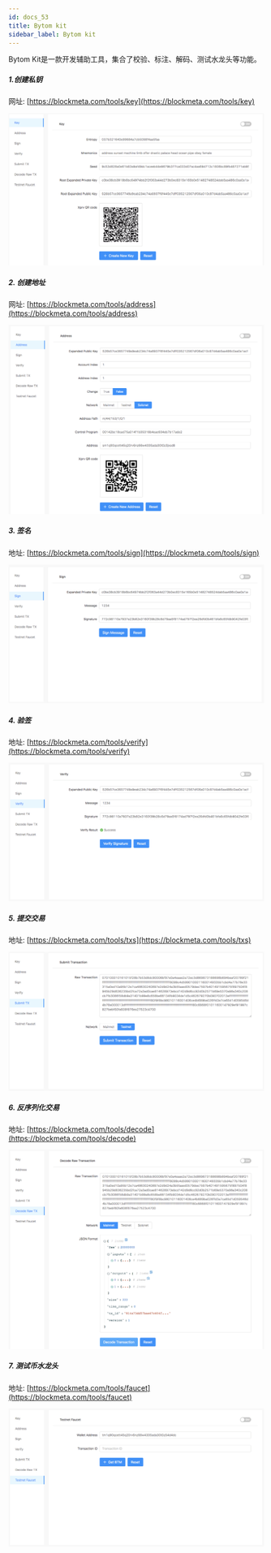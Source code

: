```yaml
---
id: docs_53
title: Bytom kit
sidebar_label: Bytom kit
---
```


Bytom Kit是一款开发辅助工具，集合了校验、标注、解码、测试水龙头等功能。

##### 1.创建私钥 

网址: [https://blockmeta.com/tools/key](https://blockmeta.com/tools/key)

![image.png](img/81.png)

##### 2. 创建地址

网址: [https://blockmeta.com/tools/address](https://blockmeta.com/tools/address)

![image.png](img/82.png)

##### 3. 签名

地址: [https://blockmeta.com/tools/sign](https://blockmeta.com/tools/sign)

![image.png](img/83.png)

##### 4. 验签

地址: [https://blockmeta.com/tools/verify](https://blockmeta.com/tools/verify)

![image.png](img/84.png)

##### 5. 提交交易

地址: [https://blockmeta.com/tools/txs](https://blockmeta.com/tools/txs)

![image.png](img/85.png)

##### 6. 反序列化交易

地址: [https://blockmeta.com/tools/decode](https://blockmeta.com/tools/decode)

![image.png](img/86.png)
 
##### 7. 测试币水龙头

地址: [https://blockmeta.com/tools/faucet](https://blockmeta.com/tools/faucet)

![image.png](img/87.png)


